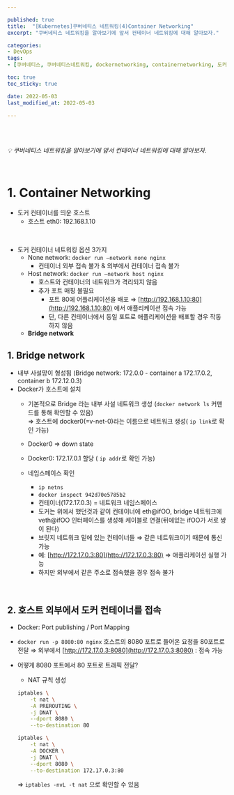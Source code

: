 ```yaml
---

published: true
title:  "[Kubernetes]쿠버네티스 네트워킹(4)Container Networking"
excerpt: "쿠버네티스 네트워킹을 알아보기에 앞서 컨테이너 네트워킹에 대해 알아보자."

categories:
- DevOps
tags:
- [쿠버네티스, 쿠버네티스네트워킹, dockernetworking, containernetworking, 도커네트워킹, 컨테이너네트워킹, cka, kubernetes, kubernetesnetworking, k8s, DevOpsengineer, 데브옵스, 데브옵스엔지니어]

toc: true
toc_sticky: true

date: 2022-05-03
last_modified_at: 2022-05-03

---
```


<br/><br/>

*💡  쿠버네티스 네트워킹을 알아보기에 앞서 컨테이너 네트워킹에 대해 알아보자.*

<br/>

# 1. Container Networking

- 도커 컨테이너를 띄운 호스트
    - 호스트 eth0: 192.168.1.10

<br/>

- 도커 컨테이너 네트워킹 옵션 3가지
    - None network: `docker run —network none nginx`
        - 컨테이너 외부 접속 불가 & 외부에서 컨테이너 접속 불가
    - Host network: `docker run —network host nginx`
        - 호스트와 컨테이너의 네트워크가 격리되지 않음
        - 추가 포트 매핑 불필요
            - 포트 80에 어플리케이션을 배포 ⇒ [http://192.168.1.10:80](http://192.168.1.10:80) 에서 애플리케이션 접속 가능
            - 단, 다른 컨테이너에서 동일 포트로 애플리케이션을 배포할 경우 작동하지 않음
    - **Bridge network**

## 1. Bridge network

- 내부 사설망이 형성됨 (Bridge network: 172.0.0 - container a 172.17.0.2, container b 172.12.0.3)
- Docker가 호스트에 설치
    - 기본적으로 Bridge 라는 내부 사설 네트워크 생성 (`docker network ls` 커맨드를 통해 확인할 수 있음)            
    ⇒ 호스트에 docker0(=v-net-0)라는 이름으로 네트워크 생성( `ip link`로 확인 가능)
                
    - Docker0 ⇒ down state
    - Docker0: 172.17.0.1 할당 ( `ip addr`로 확인 가능)
    - 네임스페이스 확인
        - `ip netns`
        - `docker inspect 942d70e5785b2`
        - 컨테이너(172.17.0.3) = 네트워크 네임스페이스
        - 도커는 위에서 했던것과 같이 컨테이너에 eth@ifOO, bridge 네트워크에 veth@ifOO 인터페이스를 생성해 케이블로 연결(뒤에있는 ifOO가 서로 쌍이 된다)
        - 브릿지 네트워크 밑에 있는 컨테이너들 ⇒ 같은 네트워크이기 때문에 통신 가능
        - 예: [http://172.17.0.3:80](http://172.17.0.3:80) ⇒ 애플리케이션 실행 가능
        - 하지만 외부에서 같은 주소로 접속했을 경우 접속 불가

<br/>

## 2. 호스트 외부에서 도커 컨테이너를 접속
- Docker: Port publishing / Port Mapping

- `docker run -p 8080:80 nginx` 호스트의 8080 포트로 들어온 요청을 80포트로 전달 ⇒ 외부에서 [http://172.17.0.3:8080](http://172.17.0.3:8080) : 접속 가능

- 어떻게 8080 포트에서 80 포트로 트래픽 전달?
    - NAT 규칙 생성
                
    ```bash
    iptables \
        -t nat \
        -A PREROUTING \
        -j DNAT \
        --dport 8080 \
        --to-destination 80
    ```
            
    ```bash
    iptables \
    	-t nat \
    	-A DOCKER \
    	-j DNAT \
    	--dport 8080 \
    	--to-destination 172.17.0.3:80
    ```
            
    ⇒ `iptables -nvL -t nat` 으로 확인할 수 있음